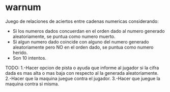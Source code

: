 # warnum

Juego de relaciones de aciertos entre cadenas numericas considerando:
- Si los numeros dados concuerdan en el orden dado al numero generado aleatoriamente, se puntua como numero muerto.
- Si algun numero dado coincide con alguno del numero generado aleatoriamente pero NO en el orden dado, se puntua como numero herido.
- Son 10 intentos.

TODO:
1.-Hacer opcion de pista o ayuda que informe al jugador si la cifra dada es mas alta o mas baja con respecto al la generada aleatoriamente.
2.-Hacer que la maquina juegue contra el jugador.
3.-Hacer que juegue la maquina contra si misma.
